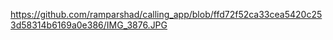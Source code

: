 
https://github.com/ramparshad/calling_app/blob/ffd72f52ca33cea5420c253d58314b6169a0e386/IMG_3876.JPG
